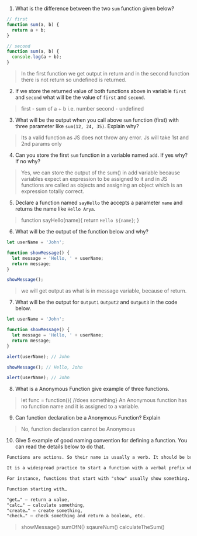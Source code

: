 1. What is the difference between the two `sum` function given below?

```js
// first
function sum(a, b) {
  return a + b;
}

// second
function sum(a, b) {
  console.log(a + b);
}
```
>In the first function we get output in return and in the second function there is not return so undefined is returned.

2. If we store the returned value of both functions above in variable `first` and `second` what will be the value of `first` and `second`.
>first - sum of a + b i.e. number
second - undefined

3. What will be the output when you call above `sum` function (first) with three parameter like `sum(12, 24, 35)`. Explain why?
>Its a valid function as JS does not throw any error. Js will take 1st and 2nd params only

4. Can you store the first `sum` function in a variable named `add`. If yes why? If no why?
>Yes, we can store the output of the sum() in add variable because variables expect an expression to be assigned to it and in JS functions are called as objects and assigning an object which is an expression totally correct. 


5. Declare a function named `sayHello` the accepts a parameter `name` and returns the name like `Hello Arya`.
>function sayHello(name){
  return `Hello ${name}`;
}

6. What will be the output of the function below and why?

```js
let userName = 'John';

function showMessage() {
  let message = 'Hello, ' + userName;
  return message;
}

showMessage();
```
> we will get output as what is in message variable, because of return.

7. What will be the output for `Output1` `Output2` and `Output3` in the code below.

```js
let userName = 'John';

function showMessage() {
  let message = 'Hello, ' + userName;
  return message;
}

alert(userName); // John

showMessage(); // Hello, John

alert(userName); // John
```

8. What is a Anonymous Function give example of three functions.
>let func = function(){ //does something}
An Anonymous function has no function name and it is assigned to a variable. 

9. Can function declaration be a Anonymous Function? Explain
>No, function declaration cannot be Anonymous

10. Give 5 example of good naming convention for defining a function. You can read the details below to do that.

```md
Functions are actions. So their name is usually a verb. It should be brief, as accurate as possible and describe what the function does, so that someone reading the code gets an indication of what the function does.

It is a widespread practice to start a function with a verbal prefix which vaguely describes the action. There must be an agreement within the team on the meaning of the prefixes.

For instance, functions that start with "show" usually show something.

Function starting with…

"get…" – return a value,
"calc…" – calculate something,
"create…" – create something,
"check…" – check something and return a boolean, etc.
```
>showMessage()
sumOfN()
sqaureNum()
calculateTheSum()
